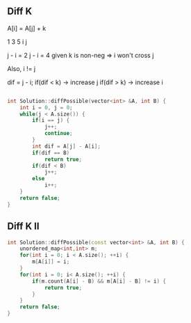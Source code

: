 ## Diff K
A[i] = A[j] + k

1 3 5
i   j

j - i = 2
j - i = 4
given k is non-neg 
=> i won't cross j

Also, i != j

dif = j - i;
if(dif < k)
-> increase j
if(dif > k)
-> increase i
```cpp

int Solution::diffPossible(vector<int> &A, int B) {
    int i = 0, j = 0;
    while(j < A.size()) {
        if(i == j) {
            j++;
            continue;
        }
        int dif = A[j] - A[i];
        if(dif == B)
            return true;
        if(dif < B)
            j++;
        else
            i++;
    }
    return false;
}
```
## Diff K II
```cpp
int Solution::diffPossible(const vector<int> &A, int B) {
    unordered_map<int,int> m;
    for(int i = 0; i < A.size(); ++i) {
        m[A[i]] = i;
    }
    for(int i = 0; i< A.size(); ++i) {
        if(m.count(A[i] - B) && m[A[i] - B] != i) {
            return true;
        }
    }
    return false;
}
```
